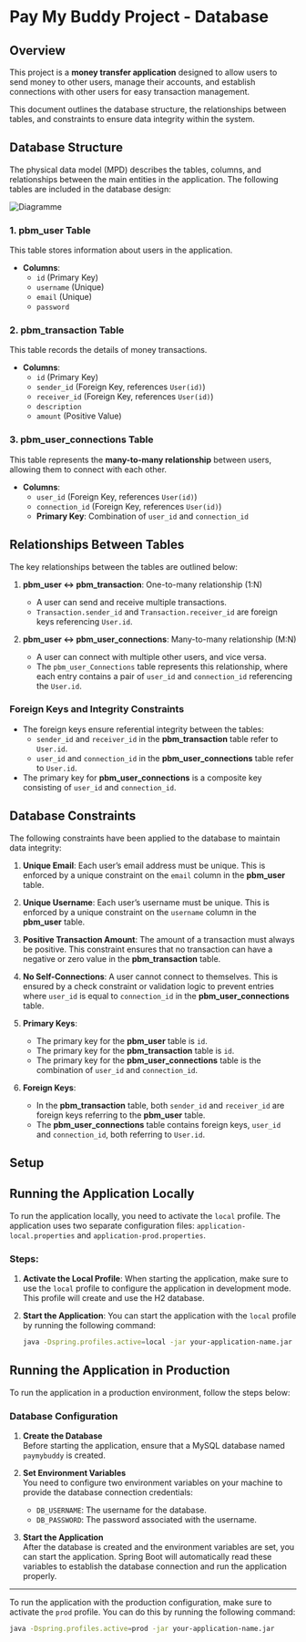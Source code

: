 
# **Pay My Buddy Project - Database**

## **Overview**

This project is a **money transfer application** designed to allow users to send money to other users, manage their accounts, and establish connections with other users for easy transaction management.

This document outlines the database structure, the relationships between tables, and constraints to ensure data integrity within the system.

## **Database Structure**

The physical data model (MPD) describes the tables, columns, and relationships between the main entities in the application. The following tables are included in the database design:

![Diagramme](https://github.com/user-attachments/assets/e8ca84f0-ef6c-456d-8b1a-3dfc5b13a0c7)


### 1. **pbm_user Table**
This table stores information about users in the application.
- **Columns**: 
  - `id` (Primary Key)
  - `username` (Unique)
  - `email` (Unique)
  - `password`

### 2. **pbm_transaction Table**
This table records the details of money transactions.
- **Columns**:
  - `id` (Primary Key)
  - `sender_id` (Foreign Key, references `User(id)`)
  - `receiver_id` (Foreign Key, references `User(id)`)
  - `description`
  - `amount` (Positive Value)

### 3. **pbm_user_connections Table**
This table represents the **many-to-many relationship** between users, allowing them to connect with each other.
- **Columns**:
  - `user_id` (Foreign Key, references `User(id)`)
  - `connection_id` (Foreign Key, references `User(id)`)
  - **Primary Key**: Combination of `user_id` and `connection_id`

## **Relationships Between Tables**

The key relationships between the tables are outlined below:

1. **pbm_user ↔ pbm_transaction**: One-to-many relationship (1:N)
   - A user can send and receive multiple transactions.
   - `Transaction.sender_id` and `Transaction.receiver_id` are foreign keys referencing `User.id`.

2. **pbm_user ↔ pbm_user_connections**: Many-to-many relationship (M:N)
   - A user can connect with multiple other users, and vice versa.
   - The `pbm_user_Connections` table represents this relationship, where each entry contains a pair of `user_id` and `connection_id` referencing the `User.id`.

### **Foreign Keys and Integrity Constraints**
- The foreign keys ensure referential integrity between the tables:
  - `sender_id` and `receiver_id` in the **pbm_transaction** table refer to `User.id`.
  - `user_id` and `connection_id` in the **pbm_user_connections** table refer to `User.id`.
- The primary key for **pbm_user_connections** is a composite key consisting of `user_id` and `connection_id`.

## **Database Constraints**

The following constraints have been applied to the database to maintain data integrity:

1. **Unique Email**: Each user’s email address must be unique. This is enforced by a unique constraint on the `email` column in the **pbm_user** table.

2. **Unique Username**: Each user’s username must be unique. This is enforced by a unique constraint on the `username` column in the **pbm_user** table.
   
3. **Positive Transaction Amount**: The amount of a transaction must always be positive. This constraint ensures that no transaction can have a negative or zero value in the **pbm_transaction** table.

4. **No Self-Connections**: A user cannot connect to themselves. This is ensured by a check constraint or validation logic to prevent entries where `user_id` is equal to `connection_id` in the **pbm_user_connections** table.

5. **Primary Keys**: 
   - The primary key for the **pbm_user** table is `id`.
   - The primary key for the **pbm_transaction** table is `id`.
   - The primary key for the **pbm_user_connections** table is the combination of `user_id` and `connection_id`.

6. **Foreign Keys**: 
   - In the **pbm_transaction** table, both `sender_id` and `receiver_id` are foreign keys referring to the **pbm_user** table.
   - The **pbm_user_connections** table contains foreign keys, `user_id` and `connection_id`, both referring to `User.id`.

## **Setup**

## Running the Application Locally

To run the application locally, you need to activate the `local` profile. The application uses two separate configuration files: `application-local.properties` and `application-prod.properties`.

### Steps:

1. **Activate the Local Profile**:
   When starting the application, make sure to use the `local` profile to configure the application in development mode. This profile will create and use the H2 database.

2. **Start the Application**:
   You can start the application with the `local` profile by running the following command:

   ```bash
   java -Dspring.profiles.active=local -jar your-application-name.jar


## Running the Application in Production

To run the application in a production environment, follow the steps below:

### Database Configuration

1. **Create the Database**  
   Before starting the application, ensure that a MySQL database named `paymybuddy` is created.

2. **Set Environment Variables**  
   You need to configure two environment variables on your machine to provide the database connection credentials:
   - `DB_USERNAME`: The username for the database.
   - `DB_PASSWORD`: The password associated with the username.

3. **Start the Application**  
   After the database is created and the environment variables are set, you can start the application. Spring Boot will automatically read these variables to establish the database connection and run the application properly.

---

To run the application with the production configuration, make sure to activate the `prod` profile. You can do this by running the following command:

```bash
java -Dspring.profiles.active=prod -jar your-application-name.jar
